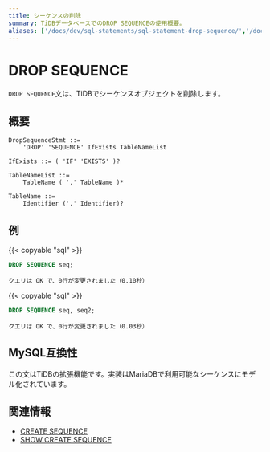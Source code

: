 ```yaml
---
title: シーケンスの削除
summary: TiDBデータベースでのDROP SEQUENCEの使用概要。
aliases: ['/docs/dev/sql-statements/sql-statement-drop-sequence/','/docs/dev/reference/sql/statements/drop-sequence/']
---
```


# DROP SEQUENCE

`DROP SEQUENCE`文は、TiDBでシーケンスオブジェクトを削除します。

## 概要

```ebnf+diagram
DropSequenceStmt ::=
    'DROP' 'SEQUENCE' IfExists TableNameList

IfExists ::= ( 'IF' 'EXISTS' )?

TableNameList ::=
    TableName ( ',' TableName )*

TableName ::=
    Identifier ('.' Identifier)?
```

## 例

{{< copyable "sql" >}}

```sql
DROP SEQUENCE seq;
```

```
クエリは OK で、0行が変更されました（0.10秒）
```

{{< copyable "sql" >}}

```sql
DROP SEQUENCE seq, seq2;
```

```
クエリは OK で、0行が変更されました（0.03秒）
```

## MySQL互換性

この文はTiDBの拡張機能です。実装はMariaDBで利用可能なシーケンスにモデル化されています。

## 関連情報

* [CREATE SEQUENCE](/sql-statements/sql-statement-create-sequence.md)
* [SHOW CREATE SEQUENCE](/sql-statements/sql-statement-show-create-sequence.md)